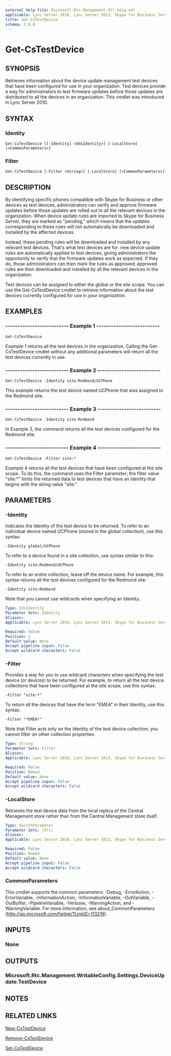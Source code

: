 ```yaml
---
external help file: Microsoft.Rtc.Management.dll-help.xml
applicable: Lync Server 2010, Lync Server 2013, Skype for Business Server 2015, Skype for Business Server 2019
title: Get-CsTestDevice
schema: 2.0.0
---
```


# Get-CsTestDevice

## SYNOPSIS
Retrieves information about the device update management test devices that have been configured for use in your organization.
Test devices provide a way for administrators to test firmware updates before those updates are distributed to all the devices in an organization.
This cmdlet was introduced in Lync Server 2010.


## SYNTAX

### Identity
```
Get-CsTestDevice [[-Identity] <XdsIdentity>] [-LocalStore] [<CommonParameters>]
```

### Filter
```
Get-CsTestDevice [-Filter <String>] [-LocalStore] [<CommonParameters>]
```

## DESCRIPTION
By identifying specific phones compatible with Skype for Business or other devices as test devices, administrators can verify and approve firmware updates before those updates are rolled out to all the relevant devices in the organization.
When device update rules are imported to Skype for Business Server, they are marked as "pending," which means that the updates corresponding to these rules will not automatically be downloaded and installed by the affected devices.

Instead, these pending rules will be downloaded and installed by any relevant test devices.
That's what test devices are for: new device update rules are automatically applied to test devices, giving administrators the opportunity to verify that the firmware updates work as expected.
If they do, those administrators can then mark the rules as approved; approved rules are then downloaded and installed by all the relevant devices in the organization.

Test devices can be assigned to either the global or the site scope.
You can use the Get-CsTestDevice cmdlet to retrieve information about the test devices currently configured for use in your organization.


## EXAMPLES

### -------------------------- Example 1 --------------------------
```
Get-CsTestDevice
```

Example 1 returns all the test devices in the organization.
Calling the Get-CsTestDevice cmdlet without any additional parameters will return all the test devices currently in use.

### -------------------------- Example 2 --------------------------
```
Get-CsTestDevice -Identity site:Redmond/UCPhone
```

This example returns the test device named UCPhone that was assigned to the Redmond site.

### -------------------------- Example 3 --------------------------
```
Get-CsTestDevice -Identity site:Redmond
```

In Example 3, the command returns all the test devices configured for the Redmond site.

### -------------------------- Example 4 --------------------------
```
Get-CsTestDevice -Filter site:*
```

Example 4 returns all the test devices that have been configured at the site scope.
To do this, the command uses the Filter parameter; the filter value "site:*" limits the returned data to test devices that have an Identity that begins with the string value "site:".


## PARAMETERS

### -Identity
Indicates the Identity of the test device to be returned.
To refer to an individual device named UCPhone (stored in the global collection), use this syntax:

`-Identity global/UCPhone`

To refer to a device found in a site collection, use syntax similar to this:

`-Identity site:Redmond/UCPhone`

To refer to an entire collection, leave off the device name.
For example, this syntax returns all the test devices configured for the Redmond site:

`-Identity site:Redmond`

Note that you cannot use wildcards when specifying an Identity.

```yaml
Type: XdsIdentity
Parameter Sets: Identity
Aliases: 
Applicable: Lync Server 2010, Lync Server 2013, Skype for Business Server 2015, Skype for Business Server 2019

Required: False
Position: 2
Default value: None
Accept pipeline input: False
Accept wildcard characters: False
```

### -Filter
Provides a way for you to use wildcard characters when specifying the test device (or devices) to be returned.
For example, to return all the test device collections that have been configured at the site scope, use this syntax:

`-Filter "site:*"`

To return all the devices that have the term "EMEA" in their Identity, use this syntax:

`-Filter "*EMEA*"`

Note that Filter acts only on the Identity of the test device collection; you cannot filter on other collection properties.

```yaml
Type: String
Parameter Sets: Filter
Aliases: 
Applicable: Lync Server 2010, Lync Server 2013, Skype for Business Server 2015, Skype for Business Server 2019

Required: False
Position: Named
Default value: None
Accept pipeline input: False
Accept wildcard characters: False
```

### -LocalStore
Retrieves the test device data from the local replica of the Central Management store rather than from the Central Management store itself.

```yaml
Type: SwitchParameter
Parameter Sets: (All)
Aliases: 
Applicable: Lync Server 2010, Lync Server 2013, Skype for Business Server 2015, Skype for Business Server 2019

Required: False
Position: Named
Default value: None
Accept pipeline input: False
Accept wildcard characters: False
```

### CommonParameters
This cmdlet supports the common parameters: -Debug, -ErrorAction, -ErrorVariable, -InformationAction, -InformationVariable, -OutVariable, -OutBuffer, -PipelineVariable, -Verbose, -WarningAction, and -WarningVariable. For more information, see about_CommonParameters (http://go.microsoft.com/fwlink/?LinkID=113216).

## INPUTS

### None


## OUTPUTS

### Microsoft.Rtc.Management.WritableConfig.Settings.DeviceUpdate.TestDevice


## NOTES


## RELATED LINKS

[New-CsTestDevice](New-CsTestDevice.md)

[Remove-CsTestDevice](Remove-CsTestDevice.md)

[Set-CsTestDevice](Set-CsTestDevice.md)

